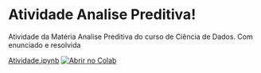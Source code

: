 # Atividade Analise Preditiva!
Atividade da Matéria Analise Preditiva do curso de Ciência de Dados. Com enunciado e resolvida

[Atividade.ipynb](/Atividade.ipynb) [![Abrir no Colab](https://colab.research.google.com/assets/colab-badge.svg)](https://colab.research.google.com/github/samuel-charadias/Teorema-de-Bayes/edit/blob/main/notebooks/Atividade.ipynb)
